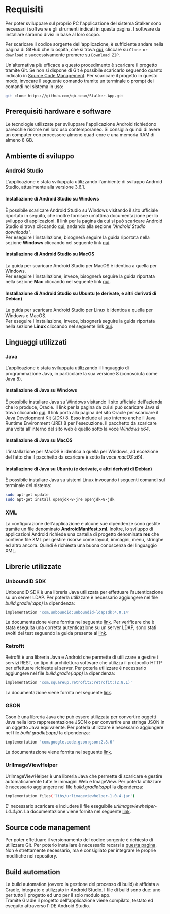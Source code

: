 # Requisiti
Per poter sviluppare sul proprio PC l'applicazione del sistema Stalker sono necessari i software e gli strumenti indicati in questa pagina.
I software da installare saranno divisi in base al loro scopo.

Per scaricare il codice sorgente dell'applicazione, è sufficiente andare nella pagina di GitHub che lo ospita, che si trova [qui](https://github.com/qb-team/Stalker-App), cliccare su `Clone or download` e successivamente premere su `Download ZIP`.

Un'alternativa più efficace a questo procedimento è scaricare il progetto tramite Git. Se non si dispone di Git è possibile scaricarlo seguendo quanto indicato in [Source Code Management](#source-code-management). Per scaricare il progetto in questo modo, invocare il seguente comando tramite un terminale o prompt dei comandi nel sistema in uso:
```bash
git clone https://github.com/qb-team/Stalker-App.git
```

<a name="prerequisiti"></a>
## Prerequisiti hardware e software
Le tecnologie utilizzate per sviluppare l'applicazione Android richiedono parecchie risorse nel loro uso contemporaneo. Si consiglia quindi di avere un computer con processore almeno quad-core e una memoria RAM di almeno 8 GB.

## Ambiente di sviluppo
### Android Studio
L'applicazione è stata sviluppata utilizzando l'ambiente di sviluppo Android Studio, attualmente alla versione 3.6.1.

#### Installazione di Android Studio su Windows
È possibile scaricare Android Studio su Windows visitando il sito ufficiale riportato in seguito, che inoltre fornisce un'ottima documentazione per lo sviluppo di applicazioni. Il link per la pagina da cui si può scaricare Android Studio si trova cliccando [qui](https://developer.android.com/studio), andando alla sezione *"Android Studio downloads"*.  
Per eseguire l'installazione, bisognerà seguire la guida riportata nella sezione **Windows** cliccando nel seguente link [qui](https://developer.android.com/studio/install).

#### Installazione di Android Studio su MacOS
La guida per scaricare Android Studio per MacOS è identica a quella per Windows.  
Per eseguire l'installazione, invece, bisognerà seguire la guida riportata nella sezione **Mac** cliccando nel seguente link [qui](https://developer.android.com/studio/install).

#### Installazione di Android Studio su Ubuntu (e derivate, e altri derivati di Debian)
La guida per scaricare Android Studio per Linux è identica a quella per Windows e MacOS.  
Per eseguire l'installazione, invece, bisognerà seguire la guida riportata nella sezione **Linux** cliccando nel seguente link [qui](https://developer.android.com/studio/install).

## Linguaggi utilizzati
### Java
L'applicazione è stata sviluppata utilizzando il linguaggio di programmazione Java, in particolare la sua versione 8 (conosciuta come Java 8).

#### Installazione di Java su Windows
È possibile installare Java su Windows visitando il sito ufficiale dell'azienda che lo produce, Oracle. Il link per la pagina da cui si può scaricare Java si trova cliccando [qui](https://www.oracle.com/java/technologies/javase/javase-jdk8-downloads.html). Il link porta alla pagina del sito Oracle per scaricare il Java Development Kit (JDK) 8. Esso include al suo interno anche il Java Runtime Environment (JRE) 8 per l'esecuzione.
Il pacchetto da scaricare una volta all'interno del sito web è quello sotto la voce *Windows x64*.

#### Installazione di Java su MacOS
L'installazione per MacOS è identica a quella per Windows, ad eccezione del fatto che il pacchetto da scaricare è sotto la voce *macOS x64*.

#### Installazione di Java su Ubuntu (e derivate, e altri derivati di Debian)
È possibile installare Java su sistemi Linux invocando i seguenti comandi sul terminale del sistema:
```bash
sudo apt-get update
sudo apt-get install openjdk-8-jre openjdk-8-jdk
```

### XML
La configurazione dell'applicazione e alcune sue dipendenze sono gestite tramite un file denominato **AndroidManifest.xml**.
Inoltre, lo sviluppo di applicazioni Android richiede una cartella di progetto denominata **res** che contiene file XML per gestire risorse come layout, immagini, menu, stringhe ed altro ancora.
Quindi è richiesta una buona conoscenza del linguaggio XML.

## Librerie utilizzate
### UnboundID SDK
UnboundID SDK è una libreria Java utilizzata per effettuare l'autenticazione su un server LDAP.
Per poterla utilizzare è necessario aggiungere nel file *build.gradle(:app)* la dipendenza:
```bash
implementation 'com.unboundid:unboundid-ldapsdk:4.0.14'
```
La documentazione viene fornita nel seguente [link](https://github.com/pingidentity/ldapsdk).
Per verificare che è stata eseguita una corretta autenticazione su un server LDAP, sono stati svolti dei test seguendo la guida presente al [link](https://www.forumsys.com/tutorials/integration-how-to/ldap/online-ldap-test-server/).

### Retrofit
Retrofit è una libreria Java e Android che permette di utilizzare e gestire i servizi REST, un tipo di architettura software che utilizza il protocollo HTTP per effettuare richieste al server.
Per poterla utilizzare è necessario aggiungere nel file *build.gradle(:app)* la dipendenza: 
```bash
implementation 'com.squareup.retrofit2:retrofit:(2.8.1)'
```
La documentazione viene fornita nel seguente [link](https://square.github.io/retrofit/).

### GSON
Gson è una libreria Java che può essere utilizzata per convertire oggetti Java nella loro rappresentazione JSON o per convertire una stringa JSON in un oggetto Java equivalente. 
Per poterla utilizzare è necessario aggiungere nel file *build.gradle(:app)* la dipendenza: 
```bash
implementation 'com.google.code.gson:gson:2.8.6'
```
La documentazione viene fornita nel seguente [link](https://github.com/google/gson).

### UrlImageViewHelper 
UrlImageViewHelper è una libreria Java che permette di scaricare e gestire automaticamente tutte le immagini Web e ImageView.
Per poterla utilizzare è necessario aggiungere nel file *build.gradle(:app)* la dipendenza:  
```bash
implementation files('libs/urlimageviewhelper-1.0.4.jar')
```
E' necessario scaricare e includere il file eseguibile *urlimageviewhelper-1.0.4.jar*.
La documentazione viene fornita nel seguente [link](https://github.com/koush/UrlImageViewHelper).

<a name="source-code-management"></a>
## Source code management
Per poter effettuare il versionamento del codice sorgente è richiesto di utilizzare Git.
Per poterlo installare è necessario recarsi a [questa pagina](https://git-scm.com/downloads).  
Non è strettamente necessario, ma è consigliato per integrare le proprie modifiche nel repository.

## Build automation
La build automation (ovvero la gestione del processo di build) è affidata a Gradle, integrato e utilizzato in Android Studio.
I file di build sono due: uno per tutto il progetto ed uno per il solo modulo app.  
Tramite Gradle il progetto dell'applicazione viene compilato, testato ed eseguito attraverso l'IDE Android Studio.
